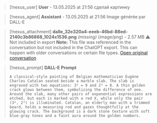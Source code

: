 >[!nexus_user] **User** - 13.05.2025 at 21:56
> сделай картинку
<!-- UID: 8d1796e8-48d8-4ca7-b46b-fae9f1e2d188 -->




>[!nexus_agent] **Assistant** - 13.05.2025 at 21:56
> Image générée par DALL-E

>[!nexus_attachment] **dalle_32e320a4-eeeb-46bd-88ed-2140c3b86868_1024x1536.png** *(missing)* (image/png) - 2.57 MB
> ⚠️ Not included in export
> **Note:** This file was referenced in the conversation but not included in the ChatGPT export. This can happen with older conversations or certain file types.
> [Open original conversation](https://chatgpt.com/)

>[!nexus_prompt] **DALL-E Prompt**
> ```
> A classical-style painting of Belgian mathematician Eugène Charles Catalan seated beside a marble slab. The slab is engraved with two equations: 3² = 9 and 2³ = 8. A thin golden crack glows between them, symbolizing the difference of one. Around the slab, many other pairs of exponential expressions are etched, but each is marked with a red X, while only the pair (3², 2³) is illuminated. Catalan, an elderly man with a trimmed beard, holds a measuring rod and gazes thoughtfully at the glowing crack. The background is a dark stone texture with soft blue-gray tones and a faint aura around the golden numbers.
> ```
<!-- UID: 8e080979-2556-4dc2-a9bd-de3fc72da08c -->